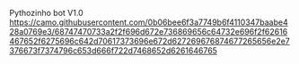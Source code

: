 Pythozinho bot V1.0
https://camo.githubusercontent.com/0b06bee6f3a7749b6f4110347baabe428a0769e3/68747470733a2f2f696d672e736869656c64732e696f2f62616467652f6275696c642d70617373696e672d627269676874677265656e2e7376673f7374796c653d666f722d7468652d6261646765
